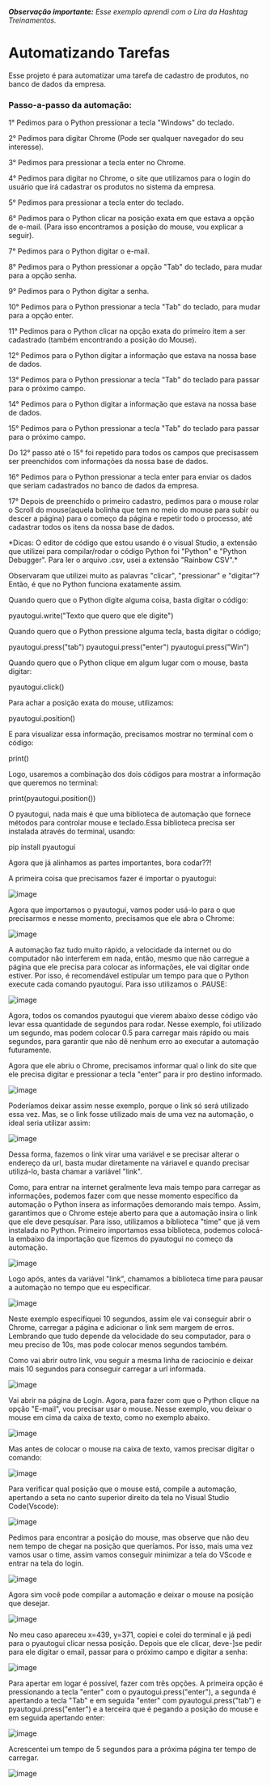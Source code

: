 *__Observação importante:__ Esse exemplo aprendi com o Lira da Hashtag Treinamentos.*
<h1>Automatizando Tarefas</h1>
<p>Esse projeto é para automatizar uma tarefa de cadastro de produtos, no banco de dados da empresa. </p>
<p></p>

<h3>Passo-a-passo da automação:</h3>
<p>1° Pedimos para o Python pressionar a tecla "Windows" do teclado.</p>
<p>2° Pedimos para digitar Chrome (Pode ser qualquer navegador do seu interesse).</p>
<p>3° Pedimos para pressionar a tecla enter no Chrome.</p>
<p>4° Pedimos para digitar no Chrome, o site que utilizamos para o login do usuário que irá cadastrar os produtos no sistema da empresa.</p>
<p>5° Pedimos para pressionar a tecla enter do teclado.</p>
<p>6° Pedimos para o Python clicar na posição exata em que estava a opção de e-mail. (Para isso encontramos a posição do mouse, vou explicar a seguir).</p>
<p>7° Pedimos para o Python digitar o e-mail.</p>
<p>8° Pedimos para o Python pressionar a opção "Tab" do teclado, para mudar para a opção senha.</p>
<p>9° Pedimos para o Python digitar a senha.</p>
<p>10° Pedimos para o Python pressionar a tecla "Tab" do teclado, para mudar para a opção enter.</p>
<p>11° Pedimos para o Python clicar na opção exata do primeiro item a ser cadastrado (também encontrando a posição do Mouse).<p>
<p>12° Pedimos para o Python digitar a informação que estava na nossa base de dados. </p>
<p>13° Pedimos para o Python pressionar a tecla "Tab" do teclado para passar para o próximo campo.</p>
<p>14° Pedimos para o Python digitar a informação que estava na nossa base de dados. </p>
<p>15° Pedimos para o Python pressionar a tecla "Tab" do teclado para passar para o próximo campo.</p>
<p></p>
<p></p>
<p></p>
<p>Do 12° passo até o 15° foi repetido para todos os campos que precisassem ser preenchidos com informações da nossa base de dados.</p>
<p></p>
<p></p>
<p></p>
<p>16° Pedimos para o Python pressionar a tecla enter para enviar os dados que seriam cadastrados no banco de dados da empresa.</p>
<p>17° Depois de preenchido o primeiro cadastro, pedimos para o mouse rolar o Scroll do mouse(aquela bolinha que tem no meio do mouse para subir ou descer a página) para o começo da página e repetir todo o processo, até cadastrar todos os itens da nossa base de dados.</p>
<p></p>
*Dicas: O editor de código que estou usando é o visual Studio, a extensão que utilizei para compilar/rodar o código Python foi "Python" e "Python Debugger". Para ler o arquivo .csv, usei a extensão "Rainbow CSV".*
<p></p>
<p>Observaram que utilizei muito as palavras "clicar", "pressionar" e "digitar"? Então, é que no Python funciona exatamente assim.</p>
<p></p>
<p>Quando quero que o Python digite alguma coisa, basta digitar o código:</p>
pyautogui.write("Texto que quero que ele digite")
<p></p>
<p>Quando quero que o Python pressione alguma tecla, basta digitar o código;</p>
pyautogui.press("tab")
pyautogui.press("enter")
pyautogui.press("Win")
<p></p>
<p>Quando quero que o Python clique em algum lugar com o mouse, basta digitar:</p>
pyautogui.click()
<p></p>
<p>Para achar a posição exata do mouse, utilizamos:</p>
pyautogui.position()
<p></p>
<p>E para visualizar essa informação, precisamos mostrar no terminal com o código:</p>
print()
<p></p>
<p>Logo, usaremos a combinação dos dois códigos para mostrar a informação que queremos no terminal:</p>
print(pyautogui.position())
<p></p>
<p>O pyautogui, nada mais é que uma biblioteca de automação que fornece métodos para controlar mouse e teclado.Essa biblioteca precisa ser instalada através do terminal, usando:</p>
pip install pyautogui
 <p></p>
<p>Agora que já alinhamos as partes importantes, bora codar??!</p>
<p></p>
<p>A primeira coisa que precisamos fazer é importar o pyautogui:</p>
<p></p>

![image](https://github.com/Daiane2001/Automatizando-tarefas/assets/62717387/eb04d378-656d-4ed5-8e7b-c1400d108f56)
 <p></p>
<p>Agora que importamos o pyautogui, vamos poder usá-lo para o que precisarmos e nesse momento, precisamos que ele abra o Chrome:</p>
<p></p>

![image](https://github.com/Daiane2001/Automatizando-tarefas/assets/62717387/a8d392ae-fef2-4d6c-b7d5-958ec072189b)
<p>A automação faz tudo muito rápido, a velocidade da internet ou do computador não interferem em nada, então, mesmo que não carregue a página que ele precisa para colocar as informações, ele vai digitar onde estiver. Por isso, é recomendável estipular um tempo para que o Python execute cada comando pyautogui. Para isso utilizamos o .PAUSE:</p>
<p></p>

![image](https://github.com/Daiane2001/Automatizando-tarefas/assets/62717387/fb3337a1-19f9-420c-a48c-30f6c64118b7)
<p>Agora, todos os comandos pyautogui que vierem abaixo desse código vão levar essa quantidade de segundos para rodar. Nesse exemplo, foi utilizado um segundo, mas podem colocar 0.5 para carregar mais rápido ou mais segundos, para garantir que não dê nenhum erro ao executar a automação futuramente. </p>
<p></p>

<p>Agora que ele abriu o Chrome, precisamos informar qual o link do site que ele precisa digitar e pressionar a tecla "enter" para ir pro destino informado. </p>
<p></p>

![image](https://github.com/Daiane2001/Automatizando-tarefas/assets/62717387/b0cb9474-6599-4727-8dfb-056b77940341) 
<p>Poderíamos deixar assim nesse exemplo, porque o link só será utilizado essa vez. Mas, se o link fosse utilizado mais de uma vez na automação, o ideal seria utilizar assim:</p>
<p></p>

![image](https://github.com/Daiane2001/Automatizando-tarefas/assets/62717387/f93d0b9f-e6c7-44bf-a336-7ca4dca21959) 
<p>Dessa forma, fazemos o link virar uma variável e se precisar alterar o endereço da url, basta mudar diretamente na váriavel e quando precisar utilizá-lo, basta chamar a variável "link".</p>
  <p></p>
<p>Como, para entrar na internet geralmente leva mais tempo para carregar as informações, podemos fazer com que nesse momento específico da automação o Python insera as informações demorando mais tempo. Assim, garantimos que o Chrome esteje aberto para que a automação insira o link que ele deve pesquisar. Para isso, utilizamos a biblioteca "time" que já vem instalada no Python. Primeiro importamos essa biblioteca, podemos colocá-la embaixo da importação que fizemos do pyautogui no começo da automação.</p>
<p></p>

![image](https://github.com/Daiane2001/Automatizando-tarefas/assets/62717387/bf26d498-66e4-42ef-8ec7-e17fe1f9645c)
<p>Logo após, antes da variável "link", chamamos a biblioteca time para pausar a automação no tempo que eu especificar.</p>
<p></p>

![image](https://github.com/Daiane2001/Automatizando-tarefas/assets/62717387/58795ce9-ce70-4bca-be31-2134a05b7b3d)
<p>Neste exemplo especifiquei 10 segundos, assim ele vai conseguir abrir o Chrome, carregar a página e adicionar o link sem margem de erros. Lembrando que tudo depende da velocidade do seu computador, para o meu preciso de 10s, mas pode colocar menos segundos também.</p>
 <p></p>
 <p>Como vai abrir outro link, vou seguir a mesma linha de raciocínio e deixar mais 10 segundos para conseguir carregar a url informada.</p>
 <p></p>
 
 ![image](https://github.com/Daiane2001/Automatizando-tarefas/assets/62717387/0daa9f9a-32b4-410c-8a81-14d4c3f2155f)
 <p></p>
<p>Vai abrir na página de Login. Agora, para fazer com que o Python clique na opção "E-mail", vou precisar usar o mouse. Nesse exemplo, vou deixar o mouse em cima da caixa de texto, como no exemplo abaixo.</p>
<p></p>
 
![image](https://github.com/Daiane2001/Automatizando-tarefas/assets/62717387/ead2f485-76d2-4509-affa-fde36ab20438)
<p>Mas antes de colocar o mouse na caixa de texto, vamos precisar digitar o comando:</p>
<p></p>

![image](https://github.com/Daiane2001/Automatizando-tarefas/assets/62717387/2af39ae9-2aa0-46e7-991d-dfe28d62460a)
<p></p>
<p>Para verificar qual posição que o mouse está, compile a automação, apertando a seta no canto superior direito da tela no Visual Studio Code(Vscode):</p>
<p></p>

 ![image](https://github.com/Daiane2001/Automatizando-tarefas/assets/62717387/23071274-ee48-4987-bc92-79183ab16168)
<p></p> 
<p>Pedimos para encontrar a posição do mouse, mas observe que não deu nem tempo de chegar na posição que queríamos. Por isso, mais uma vez vamos usar o time, assim vamos conseguir minimizar a tela do VScode e entrar na tela do login.</p>
<p></p>

 ![image](https://github.com/Daiane2001/Automatizando-tarefas/assets/62717387/52f8e5e7-d0fc-4da3-8dfd-3df7c7381d37)
<p>Agora sim você pode compilar a automação e deixar o mouse na posição que desejar.</p>
<p></p>

 ![image](https://github.com/Daiane2001/Automatizando-tarefas/assets/62717387/aec30e47-609e-4141-a991-bafa93717579)  
<p>No meu caso apareceu x=439, y=371, copiei e colei do terminal e já pedi para o pyautogui clicar nessa posição. Depois que ele clicar, deve-]se pedir para ele digitar o email, passar para o próximo campo e digitar a senha:</p>
<p></p>

 ![image](https://github.com/Daiane2001/Automatizando-tarefas/assets/62717387/91c550e9-cc4a-446f-9955-9189a7a1a57b)
<p></p>
<p>Para apertar em logar é possível, fazer com três opções. A primeira opção é pressionando a tecla "enter" com o pyautogui.press("enter"), a segunda é apertando a tecla "Tab" e em seguida "enter" com pyautogui.press("tab") e pyautogui.press("enter") e a terceira que é pegando a posição do mouse e em seguida apertando enter:</p>
<p></p>

![image](https://github.com/Daiane2001/Automatizando-tarefas/assets/62717387/c9af69c7-dc50-4c79-b500-f0e746418a3a)
<p>Acrescentei um tempo de 5 segundos para a próxima página ter tempo de carregar.</p>

<p></p>

![image](https://github.com/Daiane2001/Automatizando-tarefas/assets/62717387/83a5a6dd-7dba-46a4-8c36-39c157a96944)







